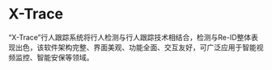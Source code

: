 # X-Trace
“X-Trace”行人跟踪系统将行人检测与行人跟踪技术相结合，检测与Re-ID整体表现出色，该软件架构完整、界面美观、功能全面、交互友好，可广泛应用于智能视频监控、智能安保等领域。
